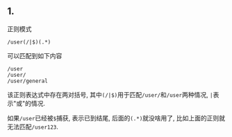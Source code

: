 ## 1.

正则模式

```
/user(/|$)(.*)
```

可以匹配到如下内容

```
/user
/user/
/user/general
```

该正则表达式中存在两对括号, 其中`(/|$)`用于匹配`/user/`和`/user`两种情况, `|`表示"或"的情况.

如果`/user`已经被`$`捕获, 表示已到结尾, 后面的`(.*)`就没啥用了, 比如上面的正则就无法匹配`/user123`.

